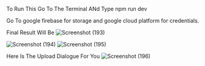 To Run This Go To The Terminal ANd Type npm run dev

Go To google firebase for storage and google cloud platform for credentials.


Final Result Will Be
![Screenshot (193)](https://user-images.githubusercontent.com/52909024/145330650-8be1f958-0a0a-4ce5-b9bb-16f710801a08.png)

![Screenshot (194)](https://user-images.githubusercontent.com/52909024/145330653-02e2c131-adef-4811-8476-0b282f78aa44.png)
![Screenshot (195)](https://user-images.githubusercontent.com/52909024/145330658-65e2c4ab-eabe-4c80-8b32-6e0736d94ca1.png)

Here Is The Upload Dialogue For You
![Screenshot (196)](https://user-images.githubusercontent.com/52909024/145330694-7df9393e-53c4-4916-906f-25413636938a.png)


